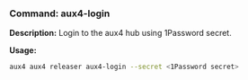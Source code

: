 ### Command: aux4-login

**Description:**
Login to the aux4 hub using 1Password secret.

**Usage:**
```bash
aux4 aux4 releaser aux4-login --secret <1Password secret>
```
